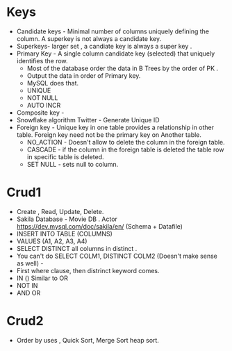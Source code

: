 # Keys
- Candidate keys - Minimal number of columns uniquely defining the column. A superkey is not always a candidate key. 
- Superkeys- larger set , a candiate key is always a super key .
- Primary Key - A single column candidate key (selected) that uniquely identifies the row.
  - Most of the database order the data in B Trees by the order of PK .
  - Output the data in order of Primary key.
  - MySQL does that.
  - UNIQUE
  - NOT NULL
  - AUTO INCR
- Composite key -
- Snowflake algorithm Twitter - Generate Unique ID
- Foreign key - Unique key in one table provides a relationship in other table.  Foreign key need not be the primary key on Another table.
  - NO_ACTION - Doesn't allow to delete the column in the foreign table.
  - CASCADE - if the column in the foreign table is deleted the table row in specific table is deleted.
  - SET NULL - sets null to column.

 # Crud1

 - Create , Read, Update, Delete.
 - Sakila Database - Movie DB . Actor https://dev.mysql.com/doc/sakila/en/ (Schema + Datafile)
 - INSERT INTO TABLE (COLUMNS)
 - VALUES (A1, A2, A3, A4)
 - SELECT DISTINCT all columns in distinct .
 - You can't do SELECT COLM1, DISTINCT COLM2 (Doesn't make sense as well) -
 - First where clause, then distrinct keyword comes.
 - IN () Similar to OR
 - NOT IN
 - AND OR

# Crud2

- Order by uses , Quick Sort, Merge Sort heap sort. 
  
